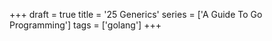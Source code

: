 +++
draft = true
title = '25 Generics'
series = ['A Guide To Go Programming']
tags = ['golang']
+++

